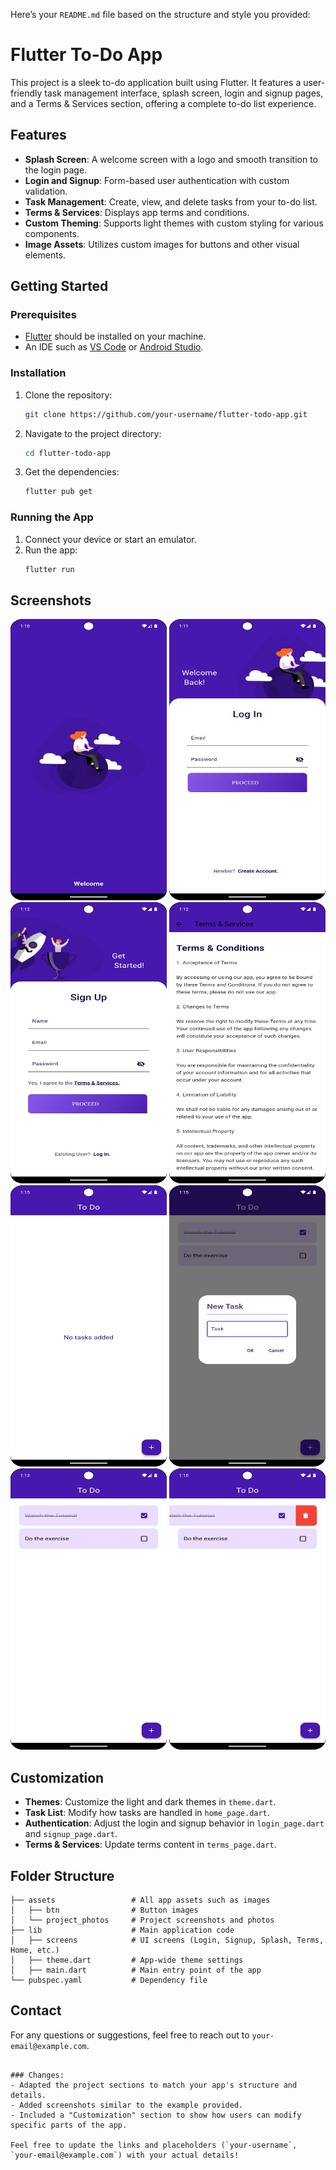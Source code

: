 Here’s your `README.md` file based on the structure and style you provided:


# Flutter To-Do App

This project is a sleek to-do application built using Flutter. It features a user-friendly task management interface, splash screen, login and signup pages, and a Terms & Services section, offering a complete to-do list experience.

## Features

- **Splash Screen**: A welcome screen with a logo and smooth transition to the login page.
- **Login and Signup**: Form-based user authentication with custom validation.
- **Task Management**: Create, view, and delete tasks from your to-do list.
- **Terms & Services**: Displays app terms and conditions.
- **Custom Theming**: Supports light themes with custom styling for various components.
- **Image Assets**: Utilizes custom images for buttons and other visual elements.

## Getting Started

### Prerequisites

- [Flutter](https://flutter.dev/docs/get-started/install) should be installed on your machine.
- An IDE such as [VS Code](https://code.visualstudio.com/) or [Android Studio](https://developer.android.com/studio).

### Installation

1. Clone the repository:
   ```bash
   git clone https://github.com/your-username/flutter-todo-app.git
   ```
2. Navigate to the project directory:
   ```bash
   cd flutter-todo-app
   ```
3. Get the dependencies:
   ```bash
   flutter pub get
   ```

### Running the App

1. Connect your device or start an emulator.
2. Run the app:
   ```bash
   flutter run
   ```

## Screenshots

<img src="project_pictures/splash.png" alt="Splash Screen" width="250" height="450">
<img src="project_pictures/login.png" alt="Login Screen" width="250" height="450">
<img src="project_pictures/signup.png" alt="Login Screen" width="250" height="450">
<img src="project_pictures/terms.png" alt="Terms & Services" width="250" height="450">
<img src="project_pictures/home_no_task.png" alt="To-Do List" width="250" height="450">
<img src="project_pictures/home_add_task.png" alt="To-Do List" width="250" height="450">
<img src="project_pictures/home_task_added.png" alt="To-Do List" width="250" height="450">
<img src="project_pictures/home_delete_task.png" alt="To-Do List" width="250" height="450">


## Customization

- **Themes**: Customize the light and dark themes in `theme.dart`.
- **Task List**: Modify how tasks are handled in `home_page.dart`.
- **Authentication**: Adjust the login and signup behavior in `login_page.dart` and `signup_page.dart`.
- **Terms & Services**: Update terms content in `terms_page.dart`.

## Folder Structure

```
├── assets                 # All app assets such as images
│   ├── btn                # Button images
│   └── project_photos     # Project screenshots and photos
├── lib                    # Main application code
│   ├── screens            # UI screens (Login, Signup, Splash, Terms, Home, etc.)
│   ├── theme.dart         # App-wide theme settings
│   ├── main.dart          # Main entry point of the app
└── pubspec.yaml           # Dependency file
```

## Contact

For any questions or suggestions, feel free to reach out to `your-email@example.com`.
```

### Changes:
- Adapted the project sections to match your app's structure and details.
- Added screenshots similar to the example provided.
- Included a "Customization" section to show how users can modify specific parts of the app.

Feel free to update the links and placeholders (`your-username`, `your-email@example.com`) with your actual details!

